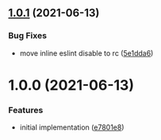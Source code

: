 ## [1.0.1](https://github.com/seleb/kitsy/compare/v1.0.0...v1.0.1) (2021-06-13)


### Bug Fixes

* move inline eslint disable to rc ([5e1dda6](https://github.com/seleb/kitsy/commit/5e1dda60c732a3f8482601d9b861b2b8f26cda85))

# 1.0.0 (2021-06-13)


### Features

* initial implementation ([e7801e8](https://github.com/seleb/kitsy/commit/e7801e8b31b989fd56ba296497e0acfdfc4111f6))

